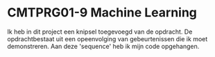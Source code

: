 # CMTPRG01-9 Machine Learning

Ik heb in dit project een knipsel toegevoegd van de
opdracht. De opdrachtbestaat uit een opeenvolging van
gebeurtenissen die ik moet demonstreren. Aan deze
'sequence' heb ik mijn code opgehangen.